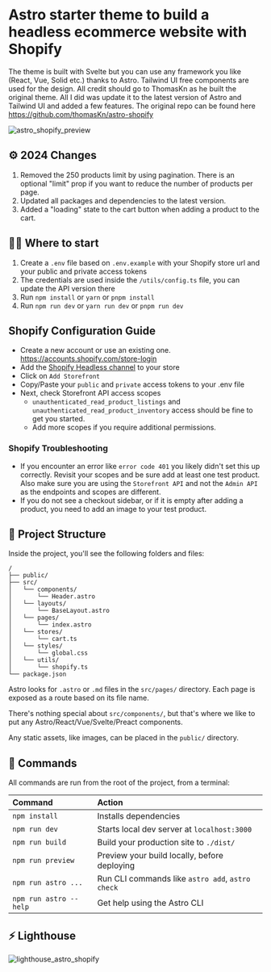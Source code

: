 # Astro starter theme to build a headless ecommerce website with Shopify

The theme is built with Svelte but you can use any framework you like (React, Vue, Solid etc.) thanks to Astro.
Tailwind UI free components are used for the design. All credit should go to ThomasKn as he built the original theme. All I did was update it to the latest version of Astro and Tailwind UI and added a few features. The original repo can be found here https://github.com/thomasKn/astro-shopify

![astro_shopify_preview](https://user-images.githubusercontent.com/10447155/214480671-8380f410-cbfb-4f53-a6bb-5c744073e2f2.jpg)

## ⚙️ 2024 Changes 

1. Removed the 250 products limit by using pagination. There is an optional "limit" prop if you want to reduce the number of products per page.
2. Updated all packages and dependencies to the latest version. 
3. Added a "loading" state to the cart button when adding a product to the cart.

## 🧑‍🚀 Where to start

1. Create a `.env` file based on `.env.example` with your Shopify store url and your public and private access tokens
2. The credentials are used inside the `/utils/config.ts` file, you can update the API version there
3. Run `npm install` or `yarn` or `pnpm install`
4. Run `npm run dev` or `yarn run dev` or `pnpm run dev`

## Shopify Configuration Guide

- Create a new account or use an existing one. https://accounts.shopify.com/store-login
- Add the [Shopify Headless channel](https://apps.shopify.com/headless) to your store
- Click on `Add Storefront`
- Copy/Paste your `public` and `private` access tokens to your .env file
- Next, check Storefront API access scopes
  - `unauthenticated_read_product_listings` and `unauthenticated_read_product_inventory` access should be fine to get you started.
  - Add more scopes if you require additional permissions.

### Shopify Troubleshooting

- If you encounter an error like `error code 401` you likely didn't set this up correctly. Revisit your scopes and be sure add at least one test product. Also make sure you are using the `Storefront API` and not the `Admin API` as the endpoints and scopes are different.
- If you do not see a checkout sidebar, or if it is empty after adding a product, you need to add an image to your test product.

## 🚀 Project Structure

Inside the project, you'll see the following folders and files:

```
/
├── public/
├── src/
│   └── components/
│       └── Header.astro
│   └── layouts/
│       └── BaseLayout.astro
│   └── pages/
│       └── index.astro
│   └── stores/
│       └── cart.ts
│   └── styles/
│       └── global.css
│   └── utils/
│       └── shopify.ts
└── package.json
```

Astro looks for `.astro` or `.md` files in the `src/pages/` directory. Each page is exposed as a route based on its file name.

There's nothing special about `src/components/`, but that's where we like to put any Astro/React/Vue/Svelte/Preact components.

Any static assets, like images, can be placed in the `public/` directory.

## 🧞 Commands

All commands are run from the root of the project, from a terminal:

| Command                | Action                                           |
| :--------------------- | :----------------------------------------------- |
| `npm install`          | Installs dependencies                            |
| `npm run dev`          | Starts local dev server at `localhost:3000`      |
| `npm run build`        | Build your production site to `./dist/`          |
| `npm run preview`      | Preview your build locally, before deploying     |
| `npm run astro ...`    | Run CLI commands like `astro add`, `astro check` |
| `npm run astro --help` | Get help using the Astro CLI                     |

## ⚡️ Lighthouse
![lighthouse_astro_shopify](https://user-images.githubusercontent.com/10447155/214448698-ce2a1ef6-6fbd-4fca-b8b6-c5194b72a15b.jpg)
